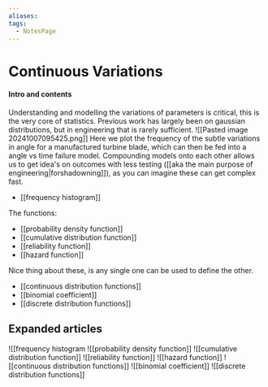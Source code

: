 ```yaml
---
aliases: 
tags:
  - NotesPage
---
```


# Continuous Variations

#### Intro and contents
Understanding and modelling the variations of parameters is critical, this is the very core of statistics. Previous work has largely been on gaussian distributions, but in engineering that is rarely sufficient. 
![[Pasted image 20241007095425.png]]
Here we plot the frequency of the subtle variations in angle for a manufactured turbine blade, which can then be fed into a angle vs time failure model. Compounding models onto each other allows us to get idea's on outcomes with less testing ([[aka the main purpose of engineering|forshadowning]]), as you can imagine these can get complex fast.

- [[frequency histogram]]

The functions:
- [[probability density function]]
- [[cumulative distribution function]]
- [[reliability function]]
- [[hazard function]]

Nice thing about these, is any single one can be used to define the other. 


- [[continuous distribution functions]]
- [[binomial coefficient]]
- [[discrete distribution functions]]

## Expanded articles
![[frequency histogram 
![[probability density function]]
![[cumulative distribution function]]
![[reliability function]]
![[hazard function]] 
![[continuous distribution functions]]
![[binomial coefficient]]
![[discrete distribution functions]]